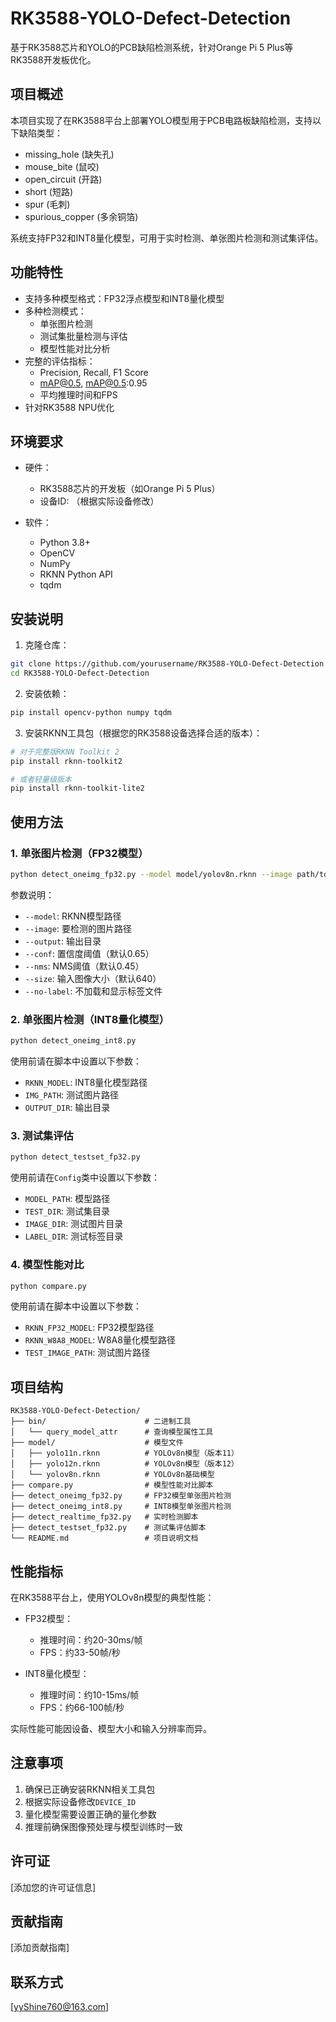 # RK3588-YOLO-Defect-Detection

基于RK3588芯片和YOLO的PCB缺陷检测系统，针对Orange Pi 5 Plus等RK3588开发板优化。

## 项目概述

本项目实现了在RK3588平台上部署YOLO模型用于PCB电路板缺陷检测，支持以下缺陷类型：
- missing_hole (缺失孔)
- mouse_bite (鼠咬)
- open_circuit (开路)
- short (短路)
- spur (毛刺)
- spurious_copper (多余铜箔)

系统支持FP32和INT8量化模型，可用于实时检测、单张图片检测和测试集评估。

## 功能特性

- 支持多种模型格式：FP32浮点模型和INT8量化模型
- 多种检测模式：
  - 单张图片检测
  - 测试集批量检测与评估
  - 模型性能对比分析
- 完整的评估指标：
  - Precision, Recall, F1 Score
  - mAP@0.5, mAP@0.5:0.95
  - 平均推理时间和FPS
- 针对RK3588 NPU优化

## 环境要求

- 硬件：
  - RK3588芯片的开发板（如Orange Pi 5 Plus）
  - 设备ID: （根据实际设备修改）

- 软件：
  - Python 3.8+
  - OpenCV
  - NumPy
  - RKNN Python API
  - tqdm

## 安装说明

1. 克隆仓库：
```bash
git clone https://github.com/yourusername/RK3588-YOLO-Defect-Detection.git
cd RK3588-YOLO-Defect-Detection
```

2. 安装依赖：
```bash
pip install opencv-python numpy tqdm
```

3. 安装RKNN工具包（根据您的RK3588设备选择合适的版本）：
```bash
# 对于完整版RKNN Toolkit 2
pip install rknn-toolkit2

# 或者轻量级版本
pip install rknn-toolkit-lite2
```

## 使用方法

### 1. 单张图片检测（FP32模型）

```bash
python detect_oneimg_fp32.py --model model/yolov8n.rknn --image path/to/your/image.jpg --output output
```

参数说明：
- `--model`: RKNN模型路径
- `--image`: 要检测的图片路径
- `--output`: 输出目录
- `--conf`: 置信度阈值（默认0.65）
- `--nms`: NMS阈值（默认0.45）
- `--size`: 输入图像大小（默认640）
- `--no-label`: 不加载和显示标签文件

### 2. 单张图片检测（INT8量化模型）

```bash
python detect_oneimg_int8.py
```

使用前请在脚本中设置以下参数：
- `RKNN_MODEL`: INT8量化模型路径
- `IMG_PATH`: 测试图片路径
- `OUTPUT_DIR`: 输出目录

### 3. 测试集评估

```bash
python detect_testset_fp32.py
```

使用前请在`Config`类中设置以下参数：
- `MODEL_PATH`: 模型路径
- `TEST_DIR`: 测试集目录
- `IMAGE_DIR`: 测试图片目录
- `LABEL_DIR`: 测试标签目录

### 4. 模型性能对比

```bash
python compare.py
```

使用前请在脚本中设置以下参数：
- `RKNN_FP32_MODEL`: FP32模型路径
- `RKNN_W8A8_MODEL`: W8A8量化模型路径
- `TEST_IMAGE_PATH`: 测试图片路径

## 项目结构

```
RK3588-YOLO-Defect-Detection/
├── bin/                      # 二进制工具
│   └── query_model_attr      # 查询模型属性工具
├── model/                    # 模型文件
│   ├── yolo11n.rknn          # YOLOv8n模型（版本11）
│   ├── yolo12n.rknn          # YOLOv8n模型（版本12）
│   └── yolov8n.rknn          # YOLOv8n基础模型
├── compare.py                # 模型性能对比脚本
├── detect_oneimg_fp32.py     # FP32模型单张图片检测
├── detect_oneimg_int8.py     # INT8模型单张图片检测
├── detect_realtime_fp32.py   # 实时检测脚本
├── detect_testset_fp32.py    # 测试集评估脚本
└── README.md                 # 项目说明文档
```

## 性能指标

在RK3588平台上，使用YOLOv8n模型的典型性能：

- FP32模型：
  - 推理时间：约20-30ms/帧
  - FPS：约33-50帧/秒

- INT8量化模型：
  - 推理时间：约10-15ms/帧
  - FPS：约66-100帧/秒

实际性能可能因设备、模型大小和输入分辨率而异。

## 注意事项

1. 确保已正确安装RKNN相关工具包
2. 根据实际设备修改`DEVICE_ID`
3. 量化模型需要设置正确的量化参数
4. 推理前确保图像预处理与模型训练时一致

## 许可证

[添加您的许可证信息]

## 贡献指南

[添加贡献指南]

## 联系方式

[yyShine760@163.com]
